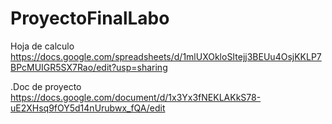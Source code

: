 # ProyectoFinalLabo
Hoja de calculo https://docs.google.com/spreadsheets/d/1mlUXOkloSItejj3BEUu4OsjKKLP7BPcMUIGR5SX7Rao/edit?usp=sharing

.Doc de proyecto https://docs.google.com/document/d/1x3Yx3fNEKLAKkS78-uE2XHsq9fOY5d14nUrubwx_fQA/edit
